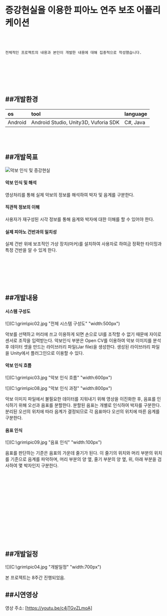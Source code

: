 증강현실을 이용한 피아노 연주 보조 어플리케이션
===================


<br></br>

```
전체적인 프로젝트의 내용과 본인이 개발한 내용에 대해 집중적으로 작성했습니다.
```


<br></br>

<br></br>



##개발환경
-------------

| os     | tool   |language|
|:-------|:-------|:-------|
|Android |Android Studio, Unity3D, Vuforia SDK|C#, Java|


<br></br>


##개발목표
-------------------


![](C:\grim\pic01.jpg "악보 인식 및 증강현실")


#### 악보 인식 및 해석

영상처리를 통해 실제 악보의 정보를 해석하여 박자 및 음계를 구분한다.

#### 직관적 정보의 이해

사용자가 재구성된 시각 정보를 통해 음계와 박자에 대한 이해를 할 수 있어야 한다.

#### 실제 피아노 건반과의 일치성

실제 건반 위에 보조적인 가상 장치(마커)를 설치하여 사용자로 하여금 정확한 타이밍과 특정 건반을 알 수 있게 한다.




<br></br>

<br></br>



##개발내용
-------------

#### 시스템 구성도

![](C:\grim\pic02.jpg "전체 시스템 구성도" "width:500px")

악보를 선택하고 머리에 쓰고 이용하게 되면 손으로 UI를 조작할 수 없기 때문에 자이로 센서로 조작을 입력받는다. 악보인식 부분은 Open CV를 이용하여 악보 이미지를 분석 후 데이터 셋을 만드는 라이브러리 파일(Jar file)을 생성한다. 생성된 라이브러리 파일을 Unity에서 플러그인으로 이용할 수 있다.



#### 악보 인식 흐름

![](C:\grim\pic03.jpg "악보 인식 흐름" "width:600px")



![](C:\grim\pic08.jpg "악보 인식 과정" "width:800px")


악보 이미지 파일에서 불필요한 데이터를 지워내기 위해 영상을 이진화한 후, 음표를 인식하기 위해 오선과 음표를 분할한다. 분할된 음표는 개별로 인식하여 박자를 구분한다. 분리된 오선의 위치에 따라 음계가 결정되므로 각 음표마다 오선의 위치에 따른 음계를 구분한다.


#### 음표 인식

![](C:\grim\pic09.jpg "음표 인식" "width:100px")

음표를 판단하는 기준은 음표의 가운데 줄기가 된다. 이 줄기의 위치와 머리 부분의 위치를 기준으로 음계를 파악하며, 머리 부분의 양 옆, 줄기 부분의 양 옆, 위, 아래 부분을 검사하여 몇 박자인지 구분한다.


<br></br>

<br></br>

<br></br>
<br></br>

<br></br>


##개발일정
-------------

![](C:\grim\pic04.jpg "개발일정" "width:700px")

본 프로젝트는 8주간 진행되었음.




##시연영상
-------------


영상 주소: [https://youtu.be/c4jTGvZLmoA]




